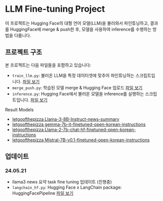 # LLM Fine-tuning Project

이 프로젝트는 Hugging Face의 대형 언어 모델(LLM)을 불러와서 파인튜닝하고, 결과를 HuggingFace에 merge & push한 후, 모델을 사용하여 inference를 수행하는 방법을 다룹니다.

## 프로젝트 구조

본 프로젝트는 다음 파일들을 포함하고 있습니다:

- `train_llm.py`: 불러온 LLM을 특정 데이터셋에 맞추어 파인튜닝하는 스크립트입니다. [파일 보기](./train_llm.py)
- `merge_push.py`: 학습된 모델 merge & Hugging Face 업로드 [파일 보기](./merge_push.py)
- `inference.py`: Hugging Face에서 불러온 모델을 inference를 실행하는 스크립트입니다. [파일 보기](./inference.py)


Result Models
- [letgoofthepizza Llama-3-8B-Instruct-news-summary](https://huggingface.co/letgoofthepizza/Llama-3-8B-Instruct-news-summary)
- [letgoofthepizza gemma-7b-it-finetuned-open-korean-instructions](https://huggingface.co/letgoofthepizza/gemma-7b-it-finetuned-open-korean-instructions)
- [letgoofthepizza Llama-2-7b-chat-hf-finetuned-open-korean-instructions](https://huggingface.co/letgoofthepizza/Llama-2-7b-chat-hf-finetuned-open-korean-instructions)
- [letgoofthepizza Mistral-7B-v0.1-finetuned-open-korean-instructions ](https://huggingface.co/letgoofthepizza/Mistral-7B-v0.1-finetuned-open-korean-instructions)

## 업데이트
### 24.05.21
- llama3 news 요약 task fine tuning 업데이트 (진행중)
- `langchain_hf.py`: Hugging Face x LangChain package: HuggingFacePipeline   [파일 보기](./langchain_hf.py)